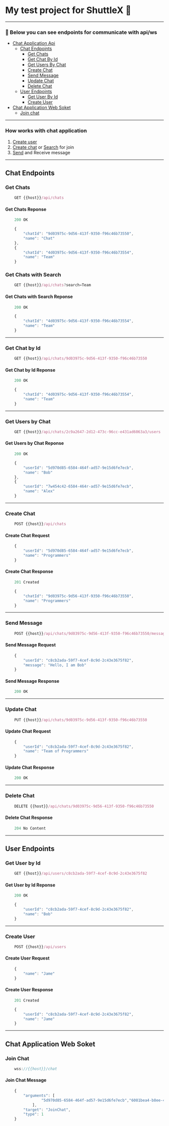 # My test project for ShuttleX :rocket:
___

### :eyes: Below you can see endpoints for communicate with api/ws

- [Chat Application Api](#chat-application-api)
  - [Chat Endpoints](#chat-endpoints)
    - [Get Chats](#get-chats)
    - [Get Chat By Id](#get-chat-by-id)
    - [Get Users By Chat](#get-users-by-chat)
    - [Create Chat](#create-chat)
    - [Send Message](#send-message)
    - [Update Chat](#update-chat)
    - [Delete Chat](#delete-chat)
  - [User Endpoints](#user-endpoints)
    - [Get User By Id](#get-user-by-id)
    - [Create User](#create-user)
 - [Chat Application Web Soket](#chat-application-web-soket)
   - [Join chat](#join-chat)
___

### How works with chat application

  1. [Create user](#create-chat)
  2. [Create chat](#create-chat) or [Search](#get-chats) for join
  3. [Send](#send-message) and Receive message
___

## Chat Endpoints

### Get Chats

```js
    GET {{host}}/api/chats
```

#### Get Chats Reponse

```js
    200 OK
```

```js
    {
        "chatId": "9d03975c-9d56-413f-9350-f96c46b73550",
        "name": "Chat"
    },
    {
        "chatId": "4d03975c-9d56-413f-9350-f96c46b73554",
        "name": "Team"
    }
```

### Get Chats with Search

```js
    GET {{host}}/api/chats?search=Team
```

#### Get Chats with Search Reponse

```js
    200 OK
```

```js
    {
        "chatId": "4d03975c-9d56-413f-9350-f96c46b73554",
        "name": "Team"
    }
```
___

### Get Chat by Id

```js
    GET {{host}}/api/chats/9d03975c-9d56-413f-9350-f96c46b73550
```

#### Get Chat by Id Reponse

```js
    200 OK
```

```js
    {
        "chatId": "4d03975c-9d56-413f-9350-f96c46b73554",
        "name": "Team"
    }
```
___

### Get Users by Chat

```js
    GET {{host}}/api/chats/2c9a2647-2d12-473c-96cc-e431ad6063a3/users
```

#### Get Users by Chat Reponse

```js
    200 OK
```

```js
    {
        "userId": "5d970d85-6584-464f-ad57-9e15d6fe7ecb",
        "name": "Bob"
    },
    {
        "userId": "7w454c42-6584-464r-ad57-9e15d6fe7ecb",
        "name": "Alex"
    }
```
___

### Create Chat

```js
    POST {{host}}/api/chats
```

#### Create Chat Request

```js
    {
        "userId": "5d970d85-6584-464f-ad57-9e15d6fe7ecb",
        "name": "Programmers"
    }
```

#### Create Chat Response

```js
    201 Created
```

```js
    {
        "chatId": "9d03975c-9d56-413f-9350-f96c46b73550",
        "name": "Programmers"
    }
```
___

### Send Message

```js
    POST {{host}}/api/chats/9d03975c-9d56-413f-9350-f96c46b73550/message
```

#### Send Message Request

```js
    {
        "userId": "c8cb2ada-59f7-4cef-8c9d-2c43e3675f82",
        "message": "Hello, I am Bob"
    }
```

#### Send Message Response

```js
    200 OK
```
___

### Update Chat

```js
    PUT {{host}}/api/chats/9d03975c-9d56-413f-9350-f96c46b73550
```

#### Update Chat Request

```js
    {
        "userId": "c8cb2ada-59f7-4cef-8c9d-2c43e3675f82",
        "name": "Team of Programmers"
    }
```

#### Update Chat Response

```js
    200 OK
```
___

### Delete Chat

```js
    DELETE {{host}}/api/chats/9d03975c-9d56-413f-9350-f96c46b73550
```

#### Delete Chat Response

```js
    204 No Content
```
___

## User Endpoints

### Get User by Id

```js
    GET {{host}}/api/users/c8cb2ada-59f7-4cef-8c9d-2c43e3675f82
```

#### Get User by Id Reponse

```js
    200 OK
```

```js
    {
        "userId": "c8cb2ada-59f7-4cef-8c9d-2c43e3675f82",
        "name": "Bob"
    }
```
___

### Create User

```js
    POST {{host}}/api/users
```

#### Create User Request

```js
    {
        "name": "Jame"
    }
```

#### Create User Response

```js
    201 Created
```

```js
    {
        "userId": "c8cb2ada-59f7-4cef-8c9d-2c43e3675f82",
        "name": "Jame"
    }
```
___

## Chat Application Web Soket

### Join Chat

```js
    wss://{{host}}/chat
```

#### Join Chat Message

```js
    {
        "arguments": [
                "5d970d85-6584-464f-ad57-9e15d6fe7ecb","6081bea4-b8ee-4726-a08a-e92d620cb578"
            ],
        "target": "JoinChat",
        "type": 1
    }
```
